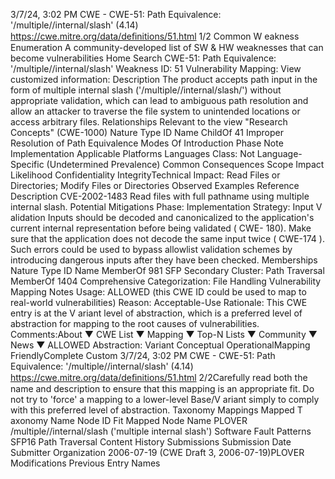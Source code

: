 3/7/24, 3:02 PM CWE - CWE-51: Path Equivalence: '/multiple//internal/slash' (4.14)
https://cwe.mitre.org/data/deﬁnitions/51.html 1/2
Common W eakness Enumeration
A community-developed list of SW & HW weaknesses that can become
vulnerabilities
Home Search
CWE-51: Path Equivalence: '/multiple//internal/slash'
Weakness ID: 51
Vulnerability Mapping: 
View customized information:
 Description
The product accepts path input in the form of multiple internal slash ('/multiple//internal/slash/') without appropriate validation, which
can lead to ambiguous path resolution and allow an attacker to traverse the file system to unintended locations or access arbitrary
files.
 Relationships
 Relevant to the view "Research Concepts" (CWE-1000)
Nature Type ID Name
ChildOf 41 Improper Resolution of Path Equivalence
 Modes Of Introduction
Phase Note
Implementation
 Applicable Platforms
Languages
Class: Not Language-Specific (Undetermined Prevalence)
 Common Consequences
Scope Impact Likelihood
Confidentiality
IntegrityTechnical Impact: Read Files or Directories; Modify Files or Directories
 Observed Examples
Reference Description
CVE-2002-1483 Read files with full pathname using multiple internal slash.
 Potential Mitigations
Phase: Implementation
Strategy: Input V alidation
Inputs should be decoded and canonicalized to the application's current internal representation before being validated ( CWE-
180). Make sure that the application does not decode the same input twice ( CWE-174 ). Such errors could be used to bypass
allowlist validation schemes by introducing dangerous inputs after they have been checked.
 Memberships
Nature Type ID Name
MemberOf 981 SFP Secondary Cluster: Path Traversal
MemberOf 1404 Comprehensive Categorization: File Handling
 Vulnerability Mapping Notes
Usage: ALLOWED (this CWE ID could be used to map to real-world vulnerabilities)
Reason: Acceptable-Use
Rationale:
This CWE entry is at the V ariant level of abstraction, which is a preferred level of abstraction for mapping to the root causes of
vulnerabilities.
Comments:About ▼ CWE List ▼ Mapping ▼ Top-N Lists ▼ Community ▼ News ▼
ALLOWED
Abstraction: Variant
Conceptual OperationalMapping
FriendlyComplete Custom
3/7/24, 3:02 PM CWE - CWE-51: Path Equivalence: '/multiple//internal/slash' (4.14)
https://cwe.mitre.org/data/deﬁnitions/51.html 2/2Carefully read both the name and description to ensure that this mapping is an appropriate fit. Do not try to 'force' a mapping to a
lower-level Base/V ariant simply to comply with this preferred level of abstraction.
 Taxonomy Mappings
Mapped T axonomy Name Node ID Fit Mapped Node Name
PLOVER /multiple//internal/slash ('multiple internal slash')
Software Fault Patterns SFP16 Path Traversal
 Content History
 Submissions
Submission Date Submitter Organization
2006-07-19
(CWE Draft 3, 2006-07-19)PLOVER
 Modifications
 Previous Entry Names